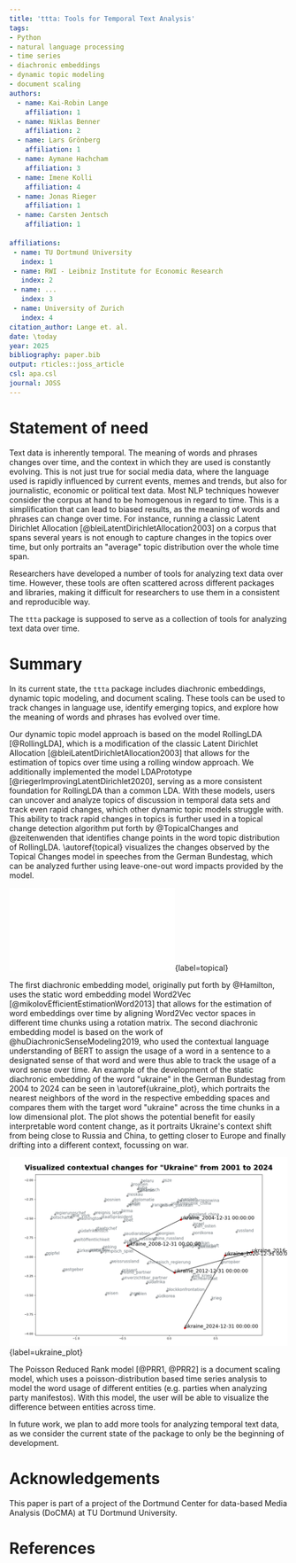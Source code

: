 ```yaml
---
title: 'ttta: Tools for Temporal Text Analysis'
tags:
- Python
- natural language processing
- time series
- diachronic embeddings
- dynamic topic modeling
- document scaling
authors:
  - name: Kai-Robin Lange
    affiliation: 1
  - name: Niklas Benner
    affiliation: 2
  - name: Lars Grönberg
    affiliation: 1
  - name: Aymane Hachcham
    affiliation: 3
  - name: Imene Kolli
    affiliation: 4
  - name: Jonas Rieger
    affiliation: 1
  - name: Carsten Jentsch
    affiliation: 1
    
affiliations:
 - name: TU Dortmund University
   index: 1
 - name: RWI - Leibniz Institute for Economic Research
   index: 2
 - name: ...
   index: 3
 - name: University of Zurich
   index: 4
citation_author: Lange et. al.
date: \today
year: 2025
bibliography: paper.bib
output: rticles::joss_article
csl: apa.csl
journal: JOSS
---
```


# Statement of need 
Text data is inherently temporal. The meaning of words and phrases changes over time, and the context in which they are used is constantly evolving. This is not just true for social media data, where the language used is rapidly influenced by current events, memes and trends, but also for journalistic, economic or political text data. Most NLP techniques however consider the corpus at hand to be homogenous in regard to time. This is a simplification that can lead to biased results, as the meaning of words and phrases can change over time. For instance, running a classic Latent Dirichlet Allocation [@bleiLatentDirichletAllocation2003] on a corpus that spans several years is not enough to capture changes in the topics over time, but only portraits an "average" topic distribution over the whole time span.

Researchers have developed a number of tools for analyzing text data over time. However, these tools are often scattered across different packages and libraries, making it difficult for researchers to use them in a consistent and reproducible way.

The `ttta` package is supposed to serve as a collection of tools for analyzing text data over time. 

# Summary
In its current state, the `ttta` package includes diachronic embeddings, dynamic topic modeling, and document scaling. These tools can be used to track changes in language use, identify emerging topics, and explore how the meaning of words and phrases has evolved over time.

Our dynamic topic model approach is based on the model RollingLDA [@RollingLDA], which is a modification of the classic Latent Dirichlet Allocation [@bleiLatentDirichletAllocation2003] that allows for the estimation of topics over time using a rolling window approach. We additionally implemented the model LDAPrototype [@riegerImprovingLatentDirichlet2020], serving as a more consistent foundation for RollingLDA than a common LDA. With these models, users can uncover and analyze topics of discussion in temporal data sets and track even rapid changes, which other dynamic topic models struggle with. This ability to track rapid changes in topics is further used in a topical change detection algorithm put forth by @TopicalChanges and @zeitenwenden that identifies change points in the word topic distribution of RollingLDA. \autoref{topical} visualizes the changes observed by the Topical Changes model in speeches from the German Bundestag, which can be analyzed further using leave-one-out word impacts provided by the model.

![Changes observed by the Topical Changes Model in a corpus of speeches held in the German Bundestag between 1949 and 2023. There is one plot for each topic, with the topic's most defining words over the time frame provided as a title for easier interpretation. Each plot shows the stability of the topic over time (blue line) as well as a threshold calculated with a monitoring procedure (orange line). A change is detected, when the blue line falls below the orange line, indicated by red vertical lines.](changes.pdf){label=topical}

The first diachronic embedding model, originally put forth by @Hamilton, uses the static word embedding model Word2Vec [@mikolovEfficientEstimationWord2013] that allows for the estimation of word embeddings over time by aligning Word2Vec vector spaces in different time chunks using a rotation matrix. The second diachronic embedding model is based on the work of @huDiachronicSenseModeling2019, who used the contextual language understanding of BERT to assign the usage of a word in a sentence to a designated sense of that word and were thus able to track the usage of a word sense over time. An example of the development of the static diachronic embedding of the word "ukraine" in the German Bundestag from 2004 to 2024 can be seen in \autoref{ukraine_plot}, which portraits the nearest neighbors of the word in the respective embedding spaces and compares them with the target word "ukraine" across the time chunks in a low dimensional plot. The plot shows the potential benefit for easily interpretable word content change, as it portraits Ukraine's context shift from being close to Russia and China, to getting closer to Europe and finally drifting into a different context, focussing on war.

![Development of the diachronic embedding of the word "ukraine" from 2004 to 2024 in the German Bundestag. Along with the word itself, its closest neighbors to visualize the target word's track across time. The dimension of the embeddings has been lowered using TSNE.](ukraine.png){label=ukraine_plot}

The Poisson Reduced Rank model [@PRR1, @PRR2] is a document scaling model, which uses a poisson-distribution based time series analysis to model the word usage of different entities (e.g. parties when analyzing party manifestos). With this model, the user will be able to visualize the difference between entities across time.

In future work, we plan to add more tools for analyzing temporal text data, as we consider the current state of the package to only be the beginning of development.

# Acknowledgements
This paper is part of a project of the Dortmund Center for data-based Media Analysis (DoCMA) at TU Dortmund University.

# References
